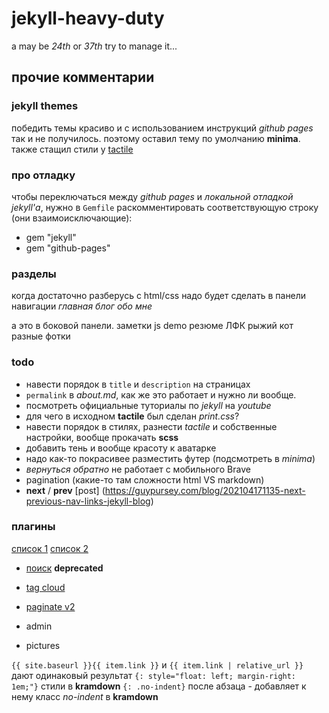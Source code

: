 # jekyll-heavy-duty
a may be _24th_ or _37th_ try to manage it...

## прочие комментарии

### jekyll themes
победить темы красиво и с использованием инструкций _github pages_ так и не получилось. поэтому оставил тему по умолчанию
__minima__. также стащил стили у [tactile](https://github.com/pages-themes/tactile)


### про отладку
чтобы переключаться между _github pages_ и _локальной отладкой jekyll'а_, нужно в `Gemfile` раскомментировать
соответствующую строку (они взаимоисключающие):
- gem "jekyll"
- gem "github-pages"


### разделы
когда достаточно разберусь с html/css надо будет сделать в панели навигации
_главная_
_блог_
_обо мне_

а это в боковой панели. 
заметки
js demo
резюме
ЛФК
рыжий кот
разные фотки


### todo
- навести порядок в `title` и `description` на страницах
- `permalink` в _about.md_, как же это работает и нужно ли вообще.
- посмотреть официальные туториалы по _jekyll_ на _youtube_
- для чего в исходном __tactile__ был сделан _print.css_?
- навести порядок в стилях, разнести _tactile_ и собственные настройки, вообще прокачать __scss__
- добавить тень и вообще красоту к аватарке
- надо как-то покрасивее разместить футер (подсмотреть в _minima_)
- _вернуться обратно_ не работает с мобильного Brave
- pagination (какие-то там сложности html VS markdown)
- **next** / **prev** [post] (https://guypursey.com/blog/202104171135-next-previous-nav-links-jekyll-blog)

### плагины
[список 1](https://github.com/planetjekyll/awesome-jekyll-plugins)
[список 2](https://planetjekyll.github.io/plugins/top)

- [поиск](https://github.com/algolia/jekyll-algolia)  **deprecated**
- [tag cloud](https://github.com/pattex/jekyll-tagging)
- [paginate v2](https://github.com/sverrirs/jekyll-paginate-v2)

- admin
- pictures


`{{ site.baseurl }}{{ item.link }}` и `{{ item.link | relative_url }}` дают одинаковый результат
`{: style="float: left; margin-right: 1em;"}` стили в __kramdown__
`{: .no-indent}` после абзаца - добавляет к нему класс _no-indent_ в **kramdown**

